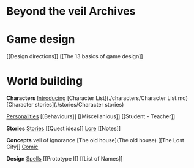 # Beyond the veil Archives

# Game design
[[Design directions]]
[[The 13 basics of game design]]

# World building

**Characters**
[Introducing](Introducing)
[Character List](./characters/Character List.md)
[Character stories](./stories/Character stories)

[Personalities](personalities)
[[Behaviours]]
[[Miscellanious]]
[[Student - Teacher]]

**Stories**
[Stories](./stories/Stories)
[[Quest ideas]]
[Lore](Lore)
[[Notes]]

**Concepts**
veil of ignorance
[The old house](The old house)
[[The Lost City]]
[Comic](Comic)

**Design**
[Spells](Spells)
[[Prototype I]]
[[List of Names]]
